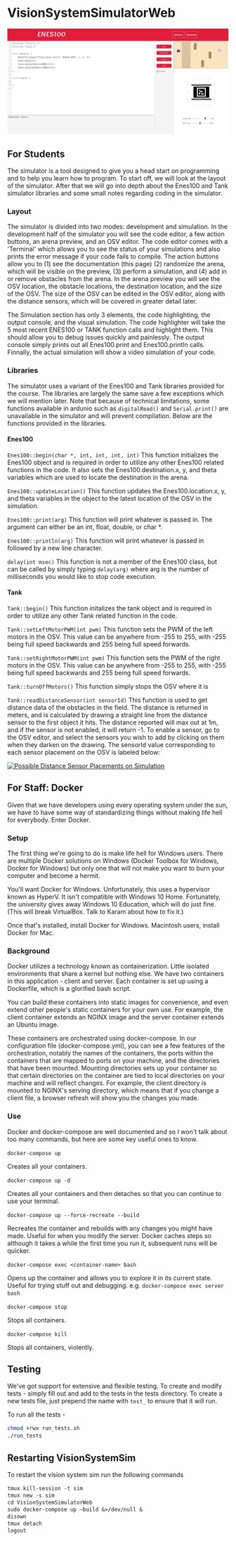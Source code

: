 # VisionSystemSimulatorWeb

[![Simulator Image Capture](https://github.com/umdenes100/VisionSystemSimulatorWeb/blob/Fix-images/images/enes100_simulator_web_capture_8_28_19.JPG "The Vision System Simulator (Click me)")](http://enes100.umd.edu/simulatorweb)

## For Students

The simulator is a tool designed to give you a head start on programming and to help you learn how to program. To start off, we will look at the layout of the simulator. After that we will go into depth about the Enes100 and Tank simulator libraries and some small notes regarding coding in the simulator.

### Layout

The simulator is divided into two modes: development and simulation. In the development half of the simulator you will see the code editor, a few action buttons, an arena preview, and an OSV editor. The code editor comes with a 'Terminal' which allows you to see the status of your simulations and also prints the error message if your code fails to compile. The action buttons allow you to (1) see the documentation (this page) (2) randomize the arena, which will be visible on the preview, (3) perform a simulation, and (4) add in or remove obstacles from the arena. In the arena preview you will see the OSV location, the obstacle locations, the destination location, and the size of the OSV. The size of the OSV can be edited in the OSV editor, along with the distance sensors, which will be covered in greater detail later.

The Simulation section has only 3 elements, the code highlighting, the output console, and the visual simulation. The code highlighter will take the 5 most recent ENES100 or TANK function calls and highlight them. This should allow you to debug issues quickly and painlessly. The output console simply prints out all Enes100.print and Enes100.println calls. Finnally, the actual simulation will show a video simulation of your code.

### Libraries

The simulator uses a variant of the Enes100 and Tank libraries provided for the course. The libraries are largely the same save a few exceptions which we will mention later. Note that because of technical limitations, some functions available in ardunio such as `digitalRead()` and `Serial.print()` are unavailable in the simulator and will prevent compilation. Below are the functions provided in the libraries.

#### Enes100

```Enes100::begin(char *, int, int, int, int)```
This function initializes the Enes100 object and is required in order to utilize any other Enes100 related functions in the code. It also sets the Enes100.destination.x, y, and theta variables which are used to locate the destination in the arena.

```Enes100::updateLocation()```
This function updates the Enes100.location.x, y, and theta variables in the object to the latest location of the OSV in the simulation.

```Enes100::print(arg)```
This function will print whatever is passed in. The argument can either be an int, float, double, or char *.

```Enes100::println(arg)```
This function will print whatever is passed in followed by a new line character.

```delay(int msec)```
This function is not a member of the Enes100 class, but can be called by simply typing `delay(arg)` where arg is the number of milliseconds you would like to stop code execution.

#### Tank

```Tank::begin()```
This function initalizes the tank object and is required in order to utilize any other Tank related function in the code.

```Tank::setLeftMotorPWM(int pwm)```
This function sets the PWM of the left motors in the OSV. This value can be anywhere from -255 to 255, with -255 being full speed backwards and 255 being full speed forwards.

```Tank::setRightMotorPWM(int pwm)```
This function sets the PWM of the right motors in the OSV. This value can be anywhere from -255 to 255, with -255 being full speed backwards and 255 being full speed forwards.

```Tank::turnOffMotors()```
This function simply stops the OSV where it is

```Tank::readDistanceSensor(int sensorId)```
This function is used to get distance data of the obstacles in the field. The distance is returned in meters, and is calculated by drawing a straight line from the distance sensor to the first object it hits. The distance reported will max out at 1m, and if the sensor is not enabled, it will return -1. To enable a sensor, go to the OSV editor, and select the sensors you wish to add by clicking on them when they darken on the drawing. The sensorId value corresponding to each sensor placement on the OSV is labeled below:

[<img src="https://github.com/umdenes100/VisionSystemSimulatorWeb/blob/Fix-images/images/simulator_distance_sensor_placements.png" alt="Possible Distance Sensor Placements on Simulation" title="Possible Distance Sensor Placements on Simulation" width="500">](http://github.com/umdenes100/VisionSystemSimulatorWeb/blob/master/images/simulator_distance_sensor_placements.png)

## For Staff: Docker

Given that we have developers using every operating system under the sun, we have to have some way of standardizing things without making life hell for everybody. Enter Docker.

### Setup

The first thing we're going to do is make life hell for Windows users. There are multiple Docker solutions on Windows (Docker Toolbox for Windows, Docker for Windows) but only one that will not make you want to burn your computer and become a hermit.

You'll want Docker for Windows. Unfortunately, this uses a hypervisor known as HyperV. It isn't compatible with Windows 10 Home. Fortunately, the university gives away 
Windows 10 Education, which will do just fine. (This will break VirtualBox. Talk to Karam about how to fix it.)

Once that's installed, install Docker for Windows. Macintosh users, install Docker for Mac.

### Background

Docker utilizes a technology known as containerization. Little isolated environments that share a kernel but nothing else. We have two containers in this application - client and server. Each container is set up using a Dockerfile, which is a glorified bash script.

You can build these containers into static images for convenience, and even extend other people's static containers for your own use. For example, the client container extends an NGINX image and the server container extends an Ubuntu image.

These containers are orchestrated using docker-compose. In our configuration file (docker-compose.yml), you can see a few features of the orchestration, notably the names of the containers, the ports within the containers that are mapped to ports on your machine, and the directories that have been mounted. Mounting directories sets up your container so that certain directories on the container are tied to local directories on your machine and will reflect changes. For example, the client directory is mounted to NGINX's serving directory, which means that if you change a client file, a browser refresh will show you the changes you made.

### Use

Docker and docker-compose are well documented and so I won't talk about too many commands, but here are some key useful ones to know.

`docker-compose up`

Creates all your containers.

`docker-compose up -d`

Creates all your containers and then detaches so that you can continue to use your terminal.

`docker-compose up --force-recreate --build`

Recreates the container and rebuilds with any changes you might have made. Useful for when you modify the server. Docker caches steps so although it takes a while the first time you run it, subsequent runs will be quicker.

`docker-compose exec <container-name> bash`

Opens up the container and allows you to explore it in its current state. Useful for trying stuff out and debugging. e.g. `docker-compose exec server bash`

`docker-compose stop`

Stops all containers.

`docker-compose kill`

Stops all containers, violently.

## Testing

We've got support for extensive and flexible testing. To create and modify tests - simply fill out and add to the tests in the tests directory. To create a new tests file, just prepend the name with `test_` to ensure that it will run.

To run all the tests - 



```bash
chmod +rwx run_tests.sh
./run_tests
```

## Restarting VisionSystemSim

To restart the vision system sim run the following commands

```ssh sim
tmux kill-session -t sim
tmux new -s sim
cd VisionSystemSimulatorWeb
sudo docker-compose up —build &>/dev/null & 
disown
tmux detach
logout
```
